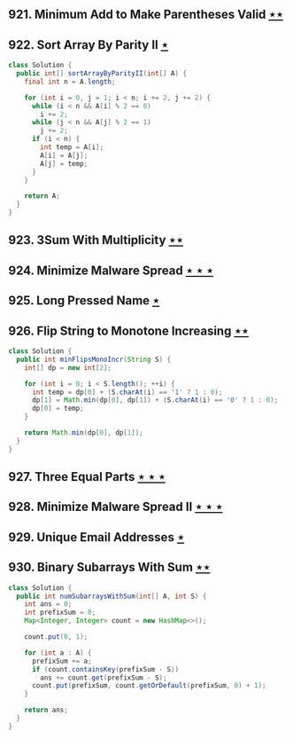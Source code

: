 ## 921. Minimum Add to Make Parentheses Valid [$\star\star$](https://leetcode.com/problems/minimum-add-to-make-parentheses-valid)

## 922. Sort Array By Parity II [$\star$](https://leetcode.com/problems/sort-array-by-parity-ii)

```java
class Solution {
  public int[] sortArrayByParityII(int[] A) {
    final int n = A.length;

    for (int i = 0, j = 1; i < n; i += 2, j += 2) {
      while (i < n && A[i] % 2 == 0)
        i += 2;
      while (j < n && A[j] % 2 == 1)
        j += 2;
      if (i < n) {
        int temp = A[i];
        A[i] = A[j];
        A[j] = temp;
      }
    }

    return A;
  }
}
```

## 923. 3Sum With Multiplicity [$\star\star$](https://leetcode.com/problems/3sum-with-multiplicity)

## 924. Minimize Malware Spread [$\star\star\star$](https://leetcode.com/problems/minimize-malware-spread)

## 925. Long Pressed Name [$\star$](https://leetcode.com/problems/long-pressed-name)

## 926. Flip String to Monotone Increasing [$\star\star$](https://leetcode.com/problems/flip-string-to-monotone-increasing)

```java
class Solution {
  public int minFlipsMonoIncr(String S) {
    int[] dp = new int[2];

    for (int i = 0; i < S.length(); ++i) {
      int temp = dp[0] + (S.charAt(i) == '1' ? 1 : 0);
      dp[1] = Math.min(dp[0], dp[1]) + (S.charAt(i) == '0' ? 1 : 0);
      dp[0] = temp;
    }

    return Math.min(dp[0], dp[1]);
  }
}
```

## 927. Three Equal Parts [$\star\star\star$](https://leetcode.com/problems/three-equal-parts)

## 928. Minimize Malware Spread II [$\star\star\star$](https://leetcode.com/problems/minimize-malware-spread-ii)

## 929. Unique Email Addresses [$\star$](https://leetcode.com/problems/unique-email-addresses)

## 930. Binary Subarrays With Sum [$\star\star$](https://leetcode.com/problems/binary-subarrays-with-sum)

```java
class Solution {
  public int numSubarraysWithSum(int[] A, int S) {
    int ans = 0;
    int prefixSum = 0;
    Map<Integer, Integer> count = new HashMap<>();

    count.put(0, 1);

    for (int a : A) {
      prefixSum += a;
      if (count.containsKey(prefixSum - S))
        ans += count.get(prefixSum - S);
      count.put(prefixSum, count.getOrDefault(prefixSum, 0) + 1);
    }

    return ans;
  }
}
```
